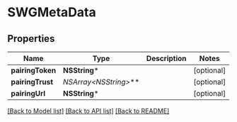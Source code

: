 # SWGMetaData

## Properties
Name | Type | Description | Notes
------------ | ------------- | ------------- | -------------
**pairingToken** | **NSString*** |  | [optional] 
**pairingTrust** | **NSArray&lt;NSString*&gt;*** |  | [optional] 
**pairingUrl** | **NSString*** |  | [optional] 

[[Back to Model list]](../README.md#documentation-for-models) [[Back to API list]](../README.md#documentation-for-api-endpoints) [[Back to README]](../README.md)


